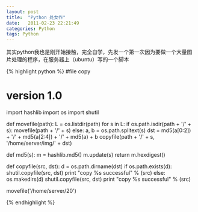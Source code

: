 ```yaml
---
layout: post
title:  "Python 处女作"
date:   2011-02-23 22:21:49
categories: Python
tags: Python
---
```


其实python我也是刚开始接触，完全自学，先发一个第一次因为要做一个大量图片处理的程序，在服务器上（ubuntu）写的一个脚本


{% highlight python %}
#file copy
# version 1.0
import hashlib
import os
import shutil

def movefile(path):
    L = os.listdir(path)
    for s in L:
        if os.path.isdir(path + '/' + s):
            movefile(path + '/' + s)
        else:
            a, b = os.path.splitext(s)
            dst = md5(a[0:2]) + '/' + md5(a[2:4]) + '/' + md5(a) + b
            copyfile(path + '/' + s, '/home/server/img/' + dst)

def md5(s):
    m = hashlib.md5()
    m.update(s)
    return m.hexdigest()

def copyfile(src, dst):
    d = os.path.dirname(dst)
    if os.path.exists(d):
        shutil.copyfile(src, dst)
        print "copy %s successful" % (src)
    else:
        os.makedirs(d)
        shutil.copyfile(src, dst)
        print "copy %s successful" % (src)

movefile('/home/server/20')

{% endhighlight %}

